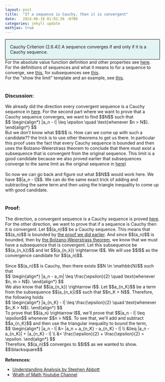 ```yaml
---
layout: post
title:  "If a sequence is Cauchy, then it is convergent"
date:   2024-06-18 01:01:36 -0700
categories: jekyll update
mathjax: true
---
```

<div style="background-color: #E3F4F4; padding: 15px 15px 15px 15px; border:1px solid black;">
  Cauchy Criterion (2.6.4)] A sequence converges if and only if it is a Cauchy sequence.
</div>
<!------------------------------------------------------------------------------------>
For the absolute value function definition and other properties see <a href="https://strncat.github.io/jekyll/update/2024/05/26/analysis-absolute-value-properties.html">here</a>.
<br>
For the definitions of sequences and what it means to for a sequence to converge, see <a href="https://strncat.github.io/jekyll/update/2024/05/21/analysis-seq-definitions.html">this</a>, for subsequences see <a href="https://strncat.github.io/jekyll/update/2024/02/10/analysis-seq-subsequences.html">this</a>.
<br>
For the "show the limit" template and an example, see <a href="https://strncat.github.io/jekyll/update/2024/05/12/analysis-seq-limit-template.html">this</a>.
<br> 
<br>
<!------------------------------------------------------------------------------------>
<h3>Discussion:</h3>
We already did the direction every convergent sequence is a Cauchy sequence in <a href="https://strncat.github.io/jekyll/update/2024/06/17/analysis-seq-convergent-sequences-are-cauchy.html">here</a>. For the second part where we want to prove that a Cauchy sequence converges, we want to find $$N$$ such that 
<div>
	$$
	\begin{align*}
	|a_n - l| \leq \epsilon \quad \text{whenever $n > N$}.
	\end{align*}
	$$
</div>
But we don't know what $$l$$ is. How can we come up with such a candidate?? the trick is to use other theorems to get us there. In particular this proof uses the fact that every Cauchy sequence is bounded and then uses the Bolzano-Weierstrass theorem to conclude that there must exist a subsequence that is convergent from the original sequence. This limit is a good candidate because we also proved earlier that subsequences converge to the same limit as the original sequence in <a href="https://strncat.github.io/jekyll/update/2024/06/11/analysis-seq-subseq-convergence.html">here</a>)
<br>
<br>
So now we can go back and figure out what $$N$$ would work here. We have $$|a_n - l|$$. We can do the same exact trick of adding and subtracting the same term and then using the triangle inequality to come up with good candidate.
<br> 
<br>
<!------------------------------------------------------------------------------------>
<h3>Proof:</h3>
The direction, a convergent sequence is a Cauchy sequence is proved <a href="https://strncat.github.io/jekyll/update/2024/06/17/analysis-seq-convergent-sequences-are-cauchy.html">here</a>. For the other direction, we want to prove that if a sequence is Cauchy then it is convergent. Let $$(a_n)$$ be a Cauchy sequence. This means that $$(a_n)$$ is bounded by <a href="https://strncat.github.io/jekyll/update/2024/06/16/analysis-seq-cauchy-bounded.html">the proof we did earlier</a>. And since $$(a_n)$$ is bounded, then by <a href="https://strncat.github.io/jekyll/update/2024/06/14/analysis-seq-subseq-bolzano-weierstrass-theorem.html">the Bolzano-Weierstrass theorem</a>, we know that we must have a subsequence that is convergent. Let this subsequence be $$(a_{n_k})$$ and let $$(a_{n_k}) \rightarrow l$$. We will use $$l$$ as the convergence candidate for $$(a_n)$$.
<br>
<br>
Since $$(a_n)$$ is Cauchy, then there exists $$N \in \mathbb{N}$$ such that 
<div>
	$$
	\begin{align*}
	|a_n - a_m| \leq \frac{\epsilon}{2} \quad \text{whenever $n, m > N$}.
	\end{align*}
	$$
</div>
We also know that $$(a_{n_k}) \rightarrow l$$. Let $$a_{n_K}$$ be a term from the subsequence $$(a_{n_k})$$ such that $$n_K > N$$. Therefore, the following holds 
<div>
	$$
	\begin{align*}
	|a_{n_K} - l| \leq \frac{\epsilon}{2} \quad \text{whenever $n_K > N$}.
	\end{align*}
	$$
</div>
To prove that $$(a_n) \rightarrow l$$, we'll prove that $$|a_n - l| \leq \epsilon$$ whenever $$n > N$$. To see that, we'll add and subtract $$a_{n_K}$$ and then use the triangular inequality to bound the term,
<div>
	$$
	\begin{align*}
	|a_n - l| &= |a_n + a_{n_K} - a_{n_K} - l| \\
	          &\leq |a_n - a_{n_K}| + |a_{n_K} - l| \\
			  &< \frac{\epsilon}{2} + \frac{\epsilon}{2} = \epsilon.
	\end{align*}
	$$
</div>
Therefore, $$(a_n)$$ converges to $$l$$ as we wanted to show. $$\blacksquare$$
<br>
<br>
<!------------------------------------------------------------------------------------>
<b>References:</b>
<ul>
<li><a href="https://www.amazon.com/Understanding-Analysis-Undergraduate-Texts-Mathematics/dp/1493927116">Understanding Analysis by Stephen Abbott</a></li>
<li><a href="https://www.youtube.com/watch?v=1h_CErk0NFs">Wrath of Math Youtube Channel</a></li>
</ul>